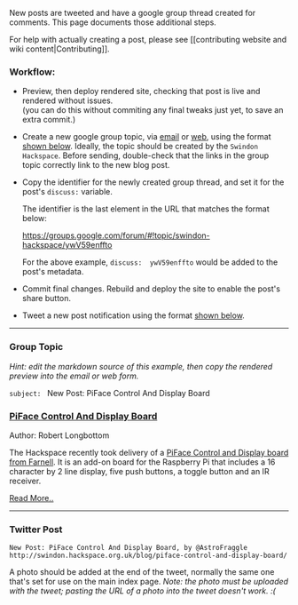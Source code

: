 New posts are tweeted and have a google group thread created for comments.  This page documents those additional steps.  

For help with actually creating a post, please see [[contributing website and wiki content|Contributing]].

### Workflow:

* Preview, then deploy rendered site, checking that post is live and rendered without issues.  
  (you can do this without commiting any final tweaks just yet, to save an extra commit.) 

* Create a new google group topic, via [email](mailto:swindon-hackspace@googlegroups.com) or [web](https://groups.google.com/forum/#!newtopic/swindon-hackspace), using the format [shown below](#group-topic).  Ideally, the topic should be created by the `Swindon Hackspace`.  Before sending, double-check that the links in the group topic correctly link to the new blog post.

* Copy the identifier for the newly created group thread, and set it for the post's `discuss:` variable.

  The identifier is the last element in the URL that matches the format below:

  https://groups.google.com/forum/#!topic/swindon-hackspace/ywV59enffto

  For the above example, `discuss:  ywV59enffto` would be added to the post's metadata.

* Commit final changes. Rebuild and deploy the site to enable the post's share button.

* Tweet a new post notification using the format [shown below](#twitter-post).

---

### Group Topic

_Hint: edit the markdown source of this example, then copy the rendered preview into the email or web form._

`subject: `
New Post: PiFace Control And Display Board

### [PiFace Control And Display Board](http://swindon.hackspace.org.uk/blog/piface-control-and-display-board/)

Author: Robert Longbottom

The Hackspace recently took delivery of a 
[PiFace Control and Display board from Farnell](http://uk.farnell.com/piface/piface-control-display/i-o-board-with-lcd-display-for/dp/2344458).
It is an add-on board for the Raspberry Pi that includes a 16 character by 2 line
display, five push buttons, a toggle button and an IR receiver.

[Read More..](http://swindon.hackspace.org.uk/blog/piface-control-and-display-board/)


---

### Twitter Post

```
New Post: PiFace Control And Display Board, by @AstroFraggle
http://swindon.hackspace.org.uk/blog/piface-control-and-display-board/
```

A photo should be added at the end of the tweet, normally the same one that's set for use on the main index page.  _Note: the photo must be uploaded with the tweet; pasting the URL of a photo into the tweet doesn't work. :(_